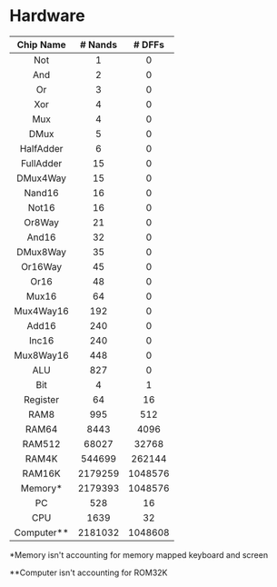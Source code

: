 # Hardware

Chip Name   | # Nands   | # DFFs
:---------: | :--------:| :-------:
Not         |   1       |   0
And         |   2       |   0
Or          |   3       |   0
Xor         |   4       |   0
Mux         |   4       |   0
DMux        |   5       |   0
HalfAdder   |   6       |   0
FullAdder   |   15      |   0
DMux4Way    |   15      |   0
Nand16      |   16      |   0
Not16       |   16      |   0
Or8Way      |   21      |   0
And16       |   32      |   0
DMux8Way    |   35      |   0
Or16Way     |   45      |   0
Or16        |   48      |   0
Mux16       |   64      |   0
Mux4Way16   |   192     |   0
Add16       |   240     |   0
Inc16       |   240     |   0
Mux8Way16   |   448     |   0
ALU         |   827     |   0
Bit         |   4       |   1
Register    |   64      |   16
RAM8        |   995     |   512
RAM64       |   8443    |   4096
RAM512      |   68027   |   32768
RAM4K       |   544699  |   262144
RAM16K      |   2179259 |   1048576
Memory*     |   2179393 |   1048576
PC          |   528     |   16
CPU         |   1639    |   32
Computer**  |   2181032 |   1048608

*Memory isn't accounting for memory mapped keyboard and screen

**Computer isn't accounting for ROM32K
